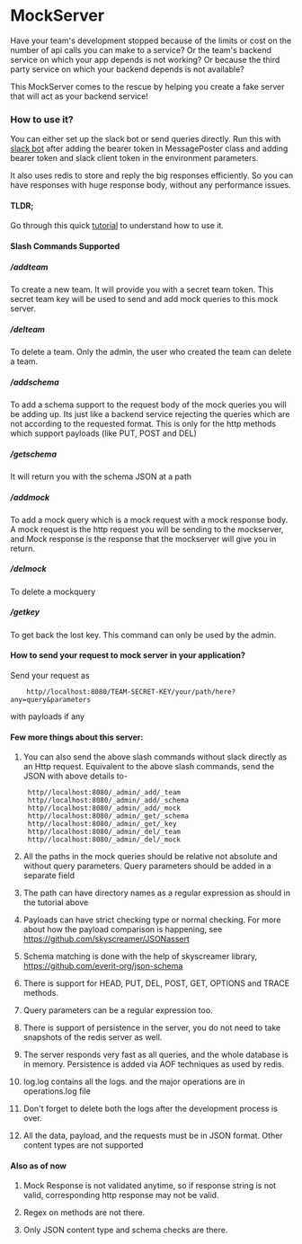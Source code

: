 # MockServer
Have your team's development stopped because of the limits or cost on the number of api calls you can make to a service?
Or the team's backend service on which your app depends is not working? Or because the third party service on which your backend depends is not available? 

This MockServer comes to the rescue by helping you create a fake server that will act as your backend service! 

### How to use it?

You can either set up the slack bot or send queries directly. Run this with [slack bot](https://github.com/shubhamk0027/SlackBot) after adding the bearer token in MessagePoster class and adding bearer token and slack client token in the environment parameters. 

It also uses redis to store and reply the big responses efficiently. So you can have responses with huge response body, without any performance issues. 


#### TLDR;

Go through this quick [tutorial](https://drive.google.com/file/d/1sk_VV9kycOtOwtN3ikzgRYGEuvOwv5BT/view?usp=sharing) to understand how to use it.


#### Slash Commands Supported    
##### /addteam
To create a new team. It will provide you with a secret team token. This secret team key will be used to send and add mock queries to this mock server.

##### /delteam
To delete a team. Only the admin, the user who created the team can delete a team.

##### /addschema
To add a schema support to the request body of the mock queries you will be adding up. Its just like a backend service rejecting the queries which are not according to the requested format. This is only for the http methods which support payloads (like PUT, POST and DEL)

##### /getschema
It will return you with the schema JSON at a path

##### /addmock 
To add a mock query which is a mock request with a mock response body. A mock request is the http request you will be sending to the mockserver, and Mock response is the response that the mockserver will give you in return.

##### /delmock
To delete a mockquery  

##### /getkey
To get back the lost key. This command can only be used by the admin. 

#### How to send your request to mock server in your application?
Send your request as 
        
        http//localhost:8080/TEAM-SECRET-KEY/your/path/here?any=query&parameters
        
with payloads if any

#### Few more things about this server:
1. You can also send the above slash commands without slack directly as an Http request. Equivalent to the above slash commands, send the JSON with above details to-

        http//localhost:8080/_admin/_add/_team
        http//localhost:8080/_admin/_add/_schema
        http//localhost:8080/_admin/_add/_mock
        http//localhost:8080/_admin/_get/_schema
        http//localhost:8080/_admin/_get/_key
        http//localhost:8080/_admin/_del/_team
        http//localhost:8080/_admin/_del/_mock
        
2. All the paths in the mock queries should be relative not absolute and without query parameters. Query parameters should be added in a separate field

3. The path can have directory names as a regular expression as should in the tutorial above

4. Payloads can have strict checking type or normal checking. For more about how the payload comparison is happening, see https://github.com/skyscreamer/JSONassert

5. Schema matching is done with the help of skyscreamer library, https://github.com/everit-org/json-schema

6. There is support for HEAD, PUT, DEL, POST, GET, OPTIONS and TRACE methods.

7. Query parameters can be a regular expression too.

8. There is support of persistence in the server, you do not need to take snapshots of the redis server as well.

9. The server responds very fast as all queries, and the whole database is in memory. Persistence is added via AOF techniques as used by redis.

10. log.log contains all the logs. and the major operations are in operations.log file

11. Don't forget to delete both the logs after the development process is over. 

12. All the data, payload, and the requests must be in JSON format. Other content types are not supported


#### Also as of now

1. Mock Response is not validated anytime, so if response string is not valid, corresponding http response may not be valid.

2. Regex on methods are not there.

3. Only JSON content type and schema checks are there.
